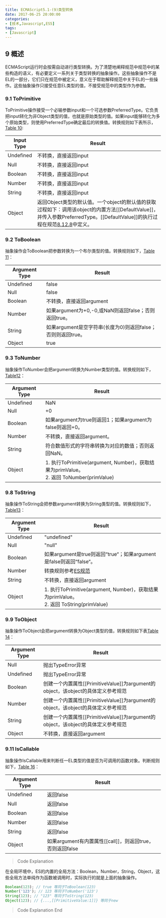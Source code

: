 ```yaml
---
title: ECMAScript5.1-(9)类型转换
date: 2017-06-25 20:00:00
categories:
- [技术,Javascript,ES5]
tags:
- [Javascript]
---
```


## 9 概述

ECMAScript运行时会按需自动进行类型转换。为了清楚地阐释规范中规范中的某些构造的语义，有必要定义一系列关于类型转换的抽象操作。这些抽象操作不是EL的一部分，它们只在规范中被定义，意义在于帮助解释规范中关于EL的一些操作。这些抽象操作只接受任意EL类型的值，不接受规范中的类型作为参数。

### 9.1 ToPrimitive

ToPrimitive操作接受一个必输参数input和一个可选参数PreferredType。它负责把input转化为非Object类型的值，也就是原始类型的值。如果input能够转化为多个原始类型，则使用PreferredType确定最后的转换值。转换规则如下表所示，[Table 10](http://ecma-international.org/ecma-262/5.1/#sec-9.1):

Input Type|Result
-|-
Undefined|不转换，直接返回input
Null|不转换，直接返回input
Boolean|不转换，直接返回input
Number|不转换，直接返回input
String|不转换，直接返回input
Object|返回Object类型的默认值。一个object的默认值的获取过程如下：调用该object的内置方法[[DefaultValue]]，并传入参数PreferredType。[[DefaultValue]]的执行过程在规范[8.12.8](http://ecma-international.org/ecma-262/5.1/#sec-8.12.8)中定义。

### 9.2 ToBoolean

抽象操作会ToBoolean把参数转换为一个布尔类型的值。转换规则如下，[Table 11](http://ecma-international.org/ecma-262/5.1/#sec-9.2)：

Argument Type|Result
-|-
Undefined|false
Null|false
Boolean|不转换，直接返回argument
Number|如果argument为+0,-0,或NaN则返回false；否则返回true。
String|如果argument是空字符串(长度为0)则返回false；否则则返回true。
Object|true

### 9.3 ToNumber

抽象操作ToNumber会把argument转换为Number类型的值。转换规则如下，[Table12](http://ecma-international.org/ecma-262/5.1/#sec-9.3)：

Argument Type|Result
-|-
Undefined|NaN
Null|+0
Boolean|如果argument为true则返回1；如果argument为false则返回+0。
Number|不转换，直接返回argument。
String|符合数值形式的字符串转换为对应的数值；否则返回NaN。
Object|1. 执行ToPrimitive(argument, Number)，获取结果为primValue。</br>2. 返回 ToNumber(primValue)

### 9.8 ToString

抽象操作ToString会把参数argument转换为String类型的值。转换规则如下，[Table13](http://ecma-international.org/ecma-262/5.1/#sec-9.8)：

Argument Type|Result
-|-
Undefined|"undefined"
Null|"null"
Boolean|如果argument是true则返回“true“；如果argument是false则返回“false“。
Number|转换规则参考[ES规范](http://ecma-international.org/ecma-262/5.1/#sec-9.8.1)
String|不转换，直接返回argument
Object|1. 执行ToPrimitive(argument, Number)，获取结果为primValue。</br>2. 返回 ToString(primValue)

### 9.9 ToObject

抽象操作ToObject会把argument转换为Object类型的值，转换规则如下表[Table 14](http://ecma-international.org/ecma-262/5.1/#sec-9.9)：

Argument Type|Result
-|-
Null|抛出TypeError异常
Undefined|抛出TypeError异常
Boolean|创建一个内置属性[[PrimitiveValue]]为argument的object，该object的具体定义参考规范
Number|创建一个内置属性[[PrimitiveValue]]为argument的object，该object的具体定义参考规范
String|创建一个内置属性[[PrimitiveValue]]为argument的object，该object的具体定义参考规范
Object|不转换，直接返回argument

### 9.11 IsCallable

抽象操作IsCallable用来判断任一EL类型的值是否为可调用的函数对象。判断规则如下，[Table 16](http://ecma-international.org/ecma-262/5.1/#sec-9.11)：

Argument Type|Result
-|-
Undefined|返回false
Null|返回false
Boolean|返回false
Number|返回false
String|返回false
Object|如果argument有内置属性[[call]]，则返回true，否则返回false

>Code Explanation

在全局环境中，ES的内置的全局方法：Boolean，Number，String，Object，这些全局方法单纯作为函数被调用时，实际执行的就是上面的抽象操作。

```javascript
Boolean(123); // true 等同于ToBoolean(123)
Number('123'); // 123 等同于ToNumber('123')
String(123); // "123" 等同于ToString(123)
Object(123); // {...,[[PrimitiveValue:1]]} 等同于new
```

>Code Explanation End
